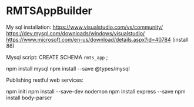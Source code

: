 # RMTSAppBuilder

My sql installation:
https://www.visualstudio.com/vs/community/
https://dev.mysql.com/downloads/windows/visualstudio/
https://www.microsoft.com/en-us/download/details.aspx?id=40784  (install 86)

Mysql script:
CREATE SCHEMA `rmts_app` ;

npm install mysql
npm install --save @types/mysql

Publishing restful web services:

npm initi
npm install --save-dev nodemon
npm install express --save
npm install body-parser


